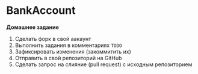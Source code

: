 # BankAccount

**Домашнее задание**
1. Сделать форк в свой аакаунт
2. Выполнить задания в комментариях `TODO`
3. Зафиксировать изменения (закоммитить их)
4. Отправить в свой репозиторий на GitHub
5. Сделать запрос на слияние (pull request) с исходным репозиторием
